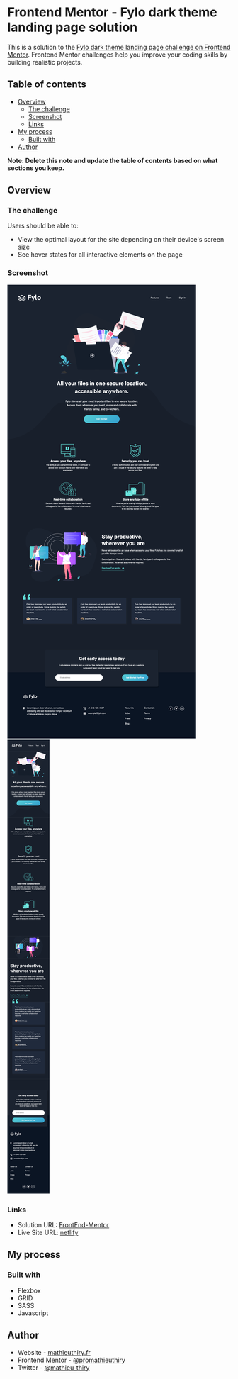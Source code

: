 # Frontend Mentor - Fylo dark theme landing page solution

This is a solution to the [Fylo dark theme landing page challenge on Frontend Mentor](https://www.frontendmentor.io/challenges/fylo-dark-theme-landing-page-5ca5f2d21e82137ec91a50fd). Frontend Mentor challenges help you improve your coding skills by building realistic projects.

## Table of contents

- [Overview](#overview)
  - [The challenge](#the-challenge)
  - [Screenshot](#screenshot)
  - [Links](#links)
- [My process](#my-process)
  - [Built with](#built-with)
- [Author](#author)

**Note: Delete this note and update the table of contents based on what sections you keep.**

## Overview

### The challenge

Users should be able to:

- View the optimal layout for the site depending on their device's screen size
- See hover states for all interactive elements on the page

### Screenshot

![Desktop](./images/preview-desktop.png)
![mobile](./images/preview-mobile.png)

### Links

- Solution URL: [FrontEnd-Mentor](https://www.frontendmentor.io/challenges/fylo-dark-theme-landing-page-5ca5f2d21e82137ec91a50fd/hub/fylodarktheme-using-css-grid-txLFwS4RM)
- Live Site URL: [netlify](https://frontend-mentor-promathieuthiry.netlify.app/fm11-fylo-dark-theme-landing-page-master/index.html)

## My process

### Built with

- Flexbox
- GRID
- SASS
- Javascript

## Author

- Website - [mathieuthiry.fr](https://mathieuthiry.fr/)
- Frontend Mentor - [@promathieuthiry](https://www.frontendmentor.io/profile/promathieuthiry)
- Twitter - [@mathieu_thiry](https://twitter.com/mathieu_thiry)
